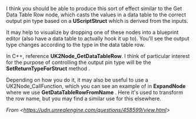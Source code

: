 I think you should be able to produce this sort of effect similar to the Get Data Table Row node, which casts the values in a data table to the correct output pin type based on a **UScriptStruct** which is derived from the inputs.

It may help to visualize by dropping one of these nodes into a blueprint editor (also have a data table to actually hook it up to). You'll see the output type changes according to the type in the data table row.

In C++, reference **UK2Node_GetDataTableRow**. I think of particular interest for the purpose of controlling the output pin type will be the **SetReturnTypeForStruct** method .

Depending on how you do it, it may also be useful to use a UK2Node_CallFunction, which you can see an example of in **ExpandNode** where we use **GetDataTableRowFromName** . Here it's used to transform the row name, but you may find a similar use for this elsewhere.

_From &lt;<https://udn.unrealengine.com/questions/458599/view.html>&gt;_
